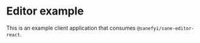 # Editor example

This is an example client application that consumes `@sanefyi/sane-editor-react`.
